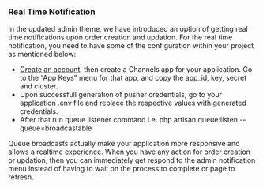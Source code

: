 ### Real Time Notification

In the updated admin theme, we have introduced an option of getting real time notifications upon order creation and updation. For the real time notification, you need to have some of the configuration within your project as mentioned below:

- [Create an account](https://dashboard.pusher.com/accounts/sign_up?_ga=2.266851022.1754006062.1647430118-1332525715.1647430118&_gl=1*jiq2no*_ga*MTMzMjUyNTcxNS4xNjQ3NDMwMTE4*_ga_V7TRZJDKDQ*MTY0NzQzMDExOC4xLjAuMTY0NzQzMDE0MC4w), then create a Channels app for your application. Go to the “App Keys” menu for that app, and copy the app_id, key, secret and cluster.
- Upon successfull generation of pusher credentials, go to your application .env file and replace the respective values with generated credentials.
- After that run queue listener command i.e. php artisan queue:listen --queue=broadcastable

Queue broadcasts actually make your application more responsive and allows a realtime experience. When you have any action for order creation or updation, then you can immediately get respond to the admin notification menu instead of having to wait on the process to complete or page to refresh.
